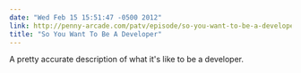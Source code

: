 ```yaml
---
date: "Wed Feb 15 15:51:47 -0500 2012"
link: http://penny-arcade.com/patv/episode/so-you-want-to-be-a-developer-part-1
title: "So You Want To Be A Developer"
---
```


A pretty accurate description of what it's like to be a developer.

